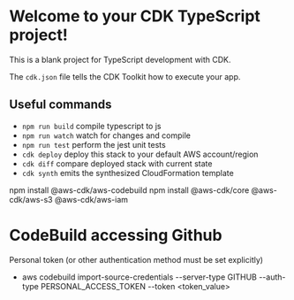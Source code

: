 # Welcome to your CDK TypeScript project!

This is a blank project for TypeScript development with CDK.

The `cdk.json` file tells the CDK Toolkit how to execute your app.

## Useful commands

 * `npm run build`   compile typescript to js
 * `npm run watch`   watch for changes and compile
 * `npm run test`    perform the jest unit tests
 * `cdk deploy`      deploy this stack to your default AWS account/region
 * `cdk diff`        compare deployed stack with current state
 * `cdk synth`       emits the synthesized CloudFormation template


npm install @aws-cdk/aws-codebuild
npm install @aws-cdk/core @aws-cdk/aws-s3 @aws-cdk/aws-iam  


# CodeBuild accessing Github
Personal token (or other authentication method must be set explicitly)
* aws codebuild import-source-credentials --server-type GITHUB --auth-type PERSONAL_ACCESS_TOKEN --token <token_value>

